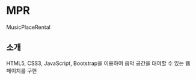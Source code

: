 # MPR
MusicPlaceRental

## 소개
HTML5, CSS3, JavaScript, Bootstrap을 이용하여 음악 공간을 대여할 수 있는 웹 페이지를 구현

## 
